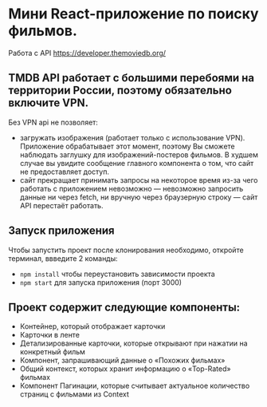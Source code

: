 # Мини React-приложение по поиску фильмов. 
Работа с API https://developer.themoviedb.org/ 

##  TMDB API работает с большими перебоями на территории России, поэтому обязательно включите VPN. 

Без VPN api не позволяет:
- загружать изображения (работает только с использование VPN). Приложение обрабатывает этот момент, поэтому Вы сможете наблюдать заглушку для изображений-постеров фильмов. В худшем случае вы увидите сообщение главного компонента о том, что сайт не предоставляет доступ. 
- сайт прекращает принимать запросы на некоторое время из-за чего работать с приложением невозможно — невозможно запросить данные ни через fetch, ни вручную через браузерную строку — сайт API перестаёт работать. 

## Запуск приложения
Чтобы запустить проект после клонирования необходимо, откройте терминал, ввведите 2 команды:
- `npm install` чтобы переустановить зависимости проекта
- `npm start` для запуска приложения (порт 3000)

## Проект содержит следующие компоненты:
- Контейнер, который отображает карточки
- Карточки в ленте
- Детализированные карточки, которые открывают при нажатии на конкретный фильм
- Компонент, запрашивающий данные о «Похожих фильмах»
- Общий контекст, которых хранит информацию о «Top-Rated» фильмах
- Компонент Пагинации, которые считывает актуальное количество страниц с фильмами из Context

  
